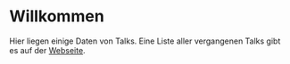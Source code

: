 # Willkommen #

Hier liegen einige Daten von Talks. Eine Liste aller vergangenen Talks gibt es auf
der [Webseite](http://www.colognerb.de).